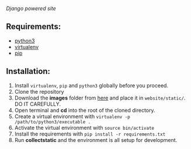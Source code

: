 *Django powered site*

Requirements:
-------------
- [python3][python3]
- [virtualenv][virtualenv]
- [pip][pip]

Installation:
-------------
1. Install `virtualenv`, `pip` and `python3` globally before you proceed.
2. Clone the repository
3. Download the **images** folder from [here][images] and place it in `website/static/`. DO IT CAREFULLY.
4. Open terminal and **cd** into the root of the cloned directory.
5. Create a virtual environment with `virtualenv -p /path/to/python3/executable .`
6. Activate the virtual environment with `source bin/activate`
7. Install the requirements with `pip install -r requirements.txt`
8. Run **collectstatic** and the environment is all setup for development.

[python3]: https://docs.python.org/3/using/
[virtualenv]: https://virtualenv.pypa.io/en/stable/installation/
[pip]: https://pip.pypa.io/en/stable/installing/
[images]: https://drive.google.com/open?id=0B2fvOZxngk3hOGRaWVA1R2o5ejA
